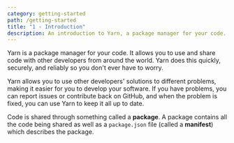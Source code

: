 ```yaml
---
category: getting-started
path: /getting-started
title: "1 - Introduction"
description: An introduction to Yarn, a package manager for your code.
---
```


Yarn is a package manager for your code. It allows you to use and share code with other developers from around the world. Yarn does this quickly, securely, and reliably so you don't ever have to worry.

Yarn allows you to use other developers' solutions to different problems, making it easier for you to develop your software. If you have problems, you can report issues or contribute back on GitHub, and when the problem is fixed, you can use Yarn to keep it all up to date.

Code is shared through something called a **package**. A package contains all the code being shared as well as a `package.json` file (called a **manifest**) which describes the package.
